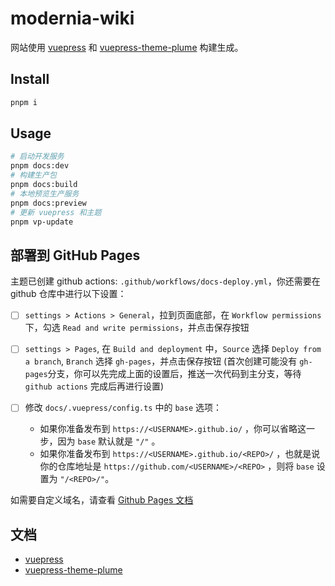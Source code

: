 # modernia-wiki

网站使用 [vuepress](https://vuepress.vuejs.org/) 和 [vuepress-theme-plume](https://github.com/pengzhanbo/vuepress-theme-plume) 构建生成。

## Install

```sh
pnpm i
```

## Usage

```sh
# 启动开发服务
pnpm docs:dev
# 构建生产包
pnpm docs:build
# 本地预览生产服务
pnpm docs:preview
# 更新 vuepress 和主题
pnpm vp-update
```

## 部署到 GitHub Pages

主题已创建 github actions: `.github/workflows/docs-deploy.yml`，你还需要在 github 仓库中进行以下设置：

- [ ] `settings > Actions > General`，拉到页面底部，在 `Workflow permissions` 下，勾选 `Read and write permissions`，并点击保存按钮

- [ ] `settings > Pages`, 在 `Build and deployment` 中，`Source` 选择 `Deploy from a branch`, `Branch` 选择 `gh-pages`，并点击保存按钮
  (首次创建可能没有 `gh-pages`分支，你可以先完成上面的设置后，推送一次代码到主分支，等待 `github actions` 完成后再进行设置)

- [ ] 修改 `docs/.vuepress/config.ts` 中的 `base` 选项：
  - 如果你准备发布到 `https://<USERNAME>.github.io/` ，你可以省略这一步，因为 `base` 默认就是 `"/"` 。
  - 如果你准备发布到 `https://<USERNAME>.github.io/<REPO>/` ，也就是说你的仓库地址是 `https://github.com/<USERNAME>/<REPO>` ，则将 `base` 设置为 `"/<REPO>/"`。

如需要自定义域名，请查看 [Github Pages 文档](https://docs.github.com/zh/pages/configuring-a-custom-domain-for-your-github-pages-site/about-custom-domains-and-github-pages)

## 文档

- [vuepress](https://vuepress.vuejs.org/)
- [vuepress-theme-plume](https://theme-plume.vuejs.press/)
